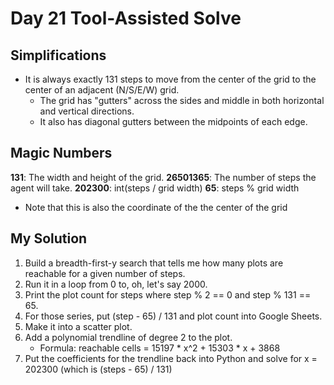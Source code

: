 # Day 21 Tool-Assisted Solve

## Simplifications

* It is always exactly 131 steps to move from the center of the grid to the center of an adjacent (N/S/E/W) grid.
  * The grid has "gutters" across the sides and middle in both horizontal and vertical directions.
  * It also has diagonal gutters between the midpoints of each edge.

## Magic Numbers

**131**: The width and height of the grid.
**26501365**: The number of steps the agent will take.
**202300**: int(steps / grid width)
**65**: steps % grid width
  * Note that this is also the coordinate of the the center of the grid

## My Solution

1) Build a breadth-first-y search that tells me how many plots are reachable for a given number of steps.
2) Run it in a loop from 0 to, oh, let's say 2000.
3) Print the plot count for steps where step % 2 == 0 and step % 131 == 65.
4) For those series, put (step - 65) / 131 and plot count into Google Sheets.
5) Make it into a scatter plot.
6) Add a polynomial trendline of degree 2 to the plot.
    * Formula: reachable cells = 15197 * x^2 + 15303 * x + 3868
8) Put the coefficients for the trendline back into Python and solve for x = 202300 (which is (steps - 65) / 131)
